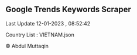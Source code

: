 

## Google Trends Keywords Scraper 
 
Last Update 12-01-2023 , 08:52:42

Country List :
VIETNAM.json



© Abdul Muttaqin 
